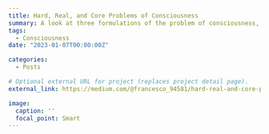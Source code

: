 ```yaml
---
title: Hard, Real, and Core Problems of Consciousness
summary: A look at three formulations of the problem of consciousness, their metaphysical assumptions, and their implications for science.
tags:
  - Consciousness
date: "2023-01-07T00:00:00Z"

categories:
  - Posts

# Optional external URL for project (replaces project detail page).
external_link: https://medium.com/@francesco_94581/hard-real-and-core-problems-of-consciousness-b253d03a484c

image:
  caption: ''
  focal_point: Smart
---
```

